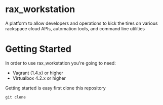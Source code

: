 rax_workstation
===============

A platform to allow developers and operations to kick the tires on various rackspace cloud APIs, automation tools, and command line utilities

Getting Started
===============
In order to use rax_workstation you're going to need:

 - Vagrant (1.4.x) or higher
 - Virtualbox 4.2.x or higher

Getting started is easy first clone this repository

```
git clone 
